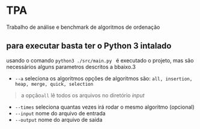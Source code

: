 # TPA
Trabalho de análise e benchmark de algoritmos de ordenação

## para executar basta ter o Python 3 intalado

usando o comando `python3 ./src/main.py ` é executado o projeto, mas são necessários alguns parametros descritos a bbaixo.3
-  `--a` seleciona os algoritmos
opções de algoritmos são:
`all, insertion, heap, merge, quick, selection`
 > a opção`all` lê todos os arquivos no diretório *input*
- `--times` seleciona quantas vezes irá rodar o mesmo algoritmo (opcional)
- `--input` nome do arquivo de entrada
- `--output` nome do arquivo de saida
